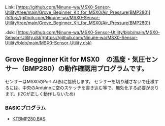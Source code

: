 Link:
[https://github.com/Ninune-wa/MSX0-Sensor-Utility/tree/main/Grove_Beginner_Kit_for_MSX0/Air_Pressure(BMP280)](https://github.com/Ninune-wa/MSX0-Sensor-Utility/tree/main/Grove_Beginner_Kit_for_MSX0/Air_Pressure(BMP280))

.dsk:
[https://github.com/Ninune-wa/MSX0-Sensor-Utility/blob/main/MSX0-Sensor-Utility.dsk](https://github.com/Ninune-wa/MSX0-Sensor-Utility/blob/main/MSX0-Sensor-Utility.dsk)
## Grove Begginner Kit for MSX0　の温度・気圧センサー（BMP280）の動作確認用プログラムです。

センサーはMSX0のPort.A(赤)に接続します。
センサーを切り離さないで仕様するには、中央のArduinoに空のスケッチを書き込む等で、無効化する必要があります。(I2Cが正しく動作しないため)

### BASICプログラム
- [KTBMP280.BAS](https://github.com/Ninune-wa/MSX0-Sensor-Utility/blob/main/Grove_Beginner_Kit_for_MSX0/Air_Pressure(BMP280)/KTBMP280.BAS)

